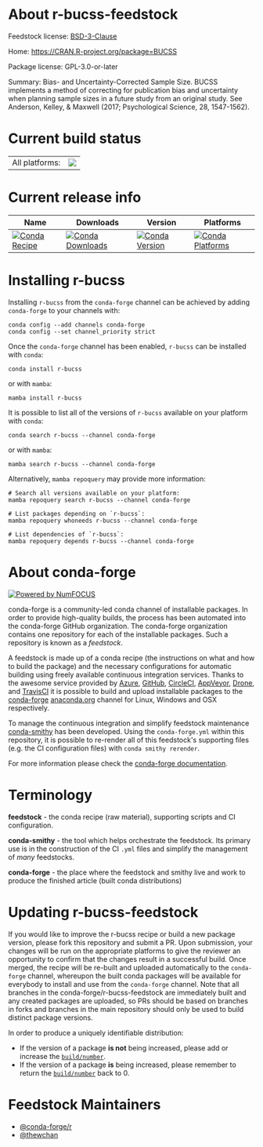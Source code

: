 About r-bucss-feedstock
=======================

Feedstock license: [BSD-3-Clause](https://github.com/conda-forge/r-bucss-feedstock/blob/main/LICENSE.txt)

Home: https://CRAN.R-project.org/package=BUCSS

Package license: GPL-3.0-or-later

Summary: Bias- and Uncertainty-Corrected Sample Size. BUCSS implements a method of correcting for publication bias and uncertainty when planning sample sizes in a future study from an original study. See Anderson, Kelley, & Maxwell (2017; Psychological Science, 28, 1547-1562).

Current build status
====================


<table><tr><td>All platforms:</td>
    <td>
      <a href="https://dev.azure.com/conda-forge/feedstock-builds/_build/latest?definitionId=17243&branchName=main">
        <img src="https://dev.azure.com/conda-forge/feedstock-builds/_apis/build/status/r-bucss-feedstock?branchName=main">
      </a>
    </td>
  </tr>
</table>

Current release info
====================

| Name | Downloads | Version | Platforms |
| --- | --- | --- | --- |
| [![Conda Recipe](https://img.shields.io/badge/recipe-r--bucss-green.svg)](https://anaconda.org/conda-forge/r-bucss) | [![Conda Downloads](https://img.shields.io/conda/dn/conda-forge/r-bucss.svg)](https://anaconda.org/conda-forge/r-bucss) | [![Conda Version](https://img.shields.io/conda/vn/conda-forge/r-bucss.svg)](https://anaconda.org/conda-forge/r-bucss) | [![Conda Platforms](https://img.shields.io/conda/pn/conda-forge/r-bucss.svg)](https://anaconda.org/conda-forge/r-bucss) |

Installing r-bucss
==================

Installing `r-bucss` from the `conda-forge` channel can be achieved by adding `conda-forge` to your channels with:

```
conda config --add channels conda-forge
conda config --set channel_priority strict
```

Once the `conda-forge` channel has been enabled, `r-bucss` can be installed with `conda`:

```
conda install r-bucss
```

or with `mamba`:

```
mamba install r-bucss
```

It is possible to list all of the versions of `r-bucss` available on your platform with `conda`:

```
conda search r-bucss --channel conda-forge
```

or with `mamba`:

```
mamba search r-bucss --channel conda-forge
```

Alternatively, `mamba repoquery` may provide more information:

```
# Search all versions available on your platform:
mamba repoquery search r-bucss --channel conda-forge

# List packages depending on `r-bucss`:
mamba repoquery whoneeds r-bucss --channel conda-forge

# List dependencies of `r-bucss`:
mamba repoquery depends r-bucss --channel conda-forge
```


About conda-forge
=================

[![Powered by
NumFOCUS](https://img.shields.io/badge/powered%20by-NumFOCUS-orange.svg?style=flat&colorA=E1523D&colorB=007D8A)](https://numfocus.org)

conda-forge is a community-led conda channel of installable packages.
In order to provide high-quality builds, the process has been automated into the
conda-forge GitHub organization. The conda-forge organization contains one repository
for each of the installable packages. Such a repository is known as a *feedstock*.

A feedstock is made up of a conda recipe (the instructions on what and how to build
the package) and the necessary configurations for automatic building using freely
available continuous integration services. Thanks to the awesome service provided by
[Azure](https://azure.microsoft.com/en-us/services/devops/), [GitHub](https://github.com/),
[CircleCI](https://circleci.com/), [AppVeyor](https://www.appveyor.com/),
[Drone](https://cloud.drone.io/welcome), and [TravisCI](https://travis-ci.com/)
it is possible to build and upload installable packages to the
[conda-forge](https://anaconda.org/conda-forge) [anaconda.org](https://anaconda.org/)
channel for Linux, Windows and OSX respectively.

To manage the continuous integration and simplify feedstock maintenance
[conda-smithy](https://github.com/conda-forge/conda-smithy) has been developed.
Using the ``conda-forge.yml`` within this repository, it is possible to re-render all of
this feedstock's supporting files (e.g. the CI configuration files) with ``conda smithy rerender``.

For more information please check the [conda-forge documentation](https://conda-forge.org/docs/).

Terminology
===========

**feedstock** - the conda recipe (raw material), supporting scripts and CI configuration.

**conda-smithy** - the tool which helps orchestrate the feedstock.
                   Its primary use is in the construction of the CI ``.yml`` files
                   and simplify the management of *many* feedstocks.

**conda-forge** - the place where the feedstock and smithy live and work to
                  produce the finished article (built conda distributions)


Updating r-bucss-feedstock
==========================

If you would like to improve the r-bucss recipe or build a new
package version, please fork this repository and submit a PR. Upon submission,
your changes will be run on the appropriate platforms to give the reviewer an
opportunity to confirm that the changes result in a successful build. Once
merged, the recipe will be re-built and uploaded automatically to the
`conda-forge` channel, whereupon the built conda packages will be available for
everybody to install and use from the `conda-forge` channel.
Note that all branches in the conda-forge/r-bucss-feedstock are
immediately built and any created packages are uploaded, so PRs should be based
on branches in forks and branches in the main repository should only be used to
build distinct package versions.

In order to produce a uniquely identifiable distribution:
 * If the version of a package **is not** being increased, please add or increase
   the [``build/number``](https://docs.conda.io/projects/conda-build/en/latest/resources/define-metadata.html#build-number-and-string).
 * If the version of a package **is** being increased, please remember to return
   the [``build/number``](https://docs.conda.io/projects/conda-build/en/latest/resources/define-metadata.html#build-number-and-string)
   back to 0.

Feedstock Maintainers
=====================

* [@conda-forge/r](https://github.com/orgs/conda-forge/teams/r/)
* [@thewchan](https://github.com/thewchan/)

